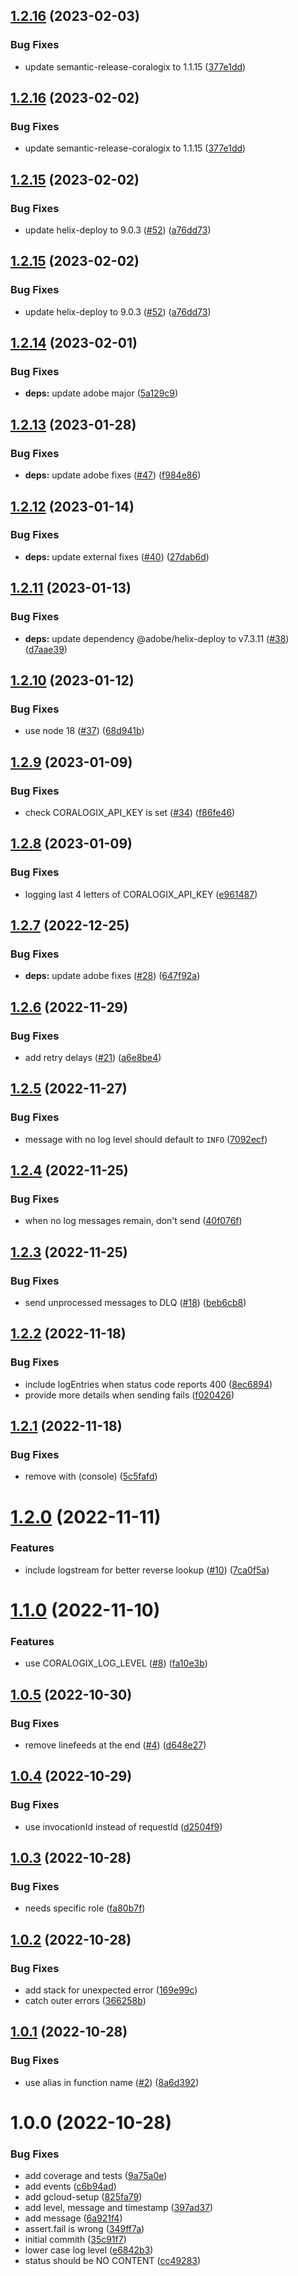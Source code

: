 ## [1.2.16](https://github.com/adobe/helix-coralogix-feeder/compare/v1.2.15...v1.2.16) (2023-02-03)


### Bug Fixes

* update semantic-release-coralogix to 1.1.15 ([377e1dd](https://github.com/adobe/helix-coralogix-feeder/commit/377e1ddbc29d987882e70360aa435e64d42b8ea2))

## [1.2.16](https://github.com/adobe/helix-coralogix-feeder/compare/v1.2.15...v1.2.16) (2023-02-02)


### Bug Fixes

* update semantic-release-coralogix to 1.1.15 ([377e1dd](https://github.com/adobe/helix-coralogix-feeder/commit/377e1ddbc29d987882e70360aa435e64d42b8ea2))

## [1.2.15](https://github.com/adobe/helix-coralogix-feeder/compare/v1.2.14...v1.2.15) (2023-02-02)


### Bug Fixes

* update helix-deploy to 9.0.3 ([#52](https://github.com/adobe/helix-coralogix-feeder/issues/52)) ([a76dd73](https://github.com/adobe/helix-coralogix-feeder/commit/a76dd73f4fd8f495ecf047b6a4bbc1a182449a03))

## [1.2.15](https://github.com/adobe/helix-coralogix-feeder/compare/v1.2.14...v1.2.15) (2023-02-02)


### Bug Fixes

* update helix-deploy to 9.0.3 ([#52](https://github.com/adobe/helix-coralogix-feeder/issues/52)) ([a76dd73](https://github.com/adobe/helix-coralogix-feeder/commit/a76dd73f4fd8f495ecf047b6a4bbc1a182449a03))

## [1.2.14](https://github.com/adobe/helix-coralogix-feeder/compare/v1.2.13...v1.2.14) (2023-02-01)


### Bug Fixes

* **deps:** update adobe major ([5a129c9](https://github.com/adobe/helix-coralogix-feeder/commit/5a129c985d8d70698ccf6e0fee486fa0571f8210))

## [1.2.13](https://github.com/adobe/helix-coralogix-feeder/compare/v1.2.12...v1.2.13) (2023-01-28)


### Bug Fixes

* **deps:** update adobe fixes ([#47](https://github.com/adobe/helix-coralogix-feeder/issues/47)) ([f984e86](https://github.com/adobe/helix-coralogix-feeder/commit/f984e86b5c8c0cb5423125a1cbaff63445c3a523))

## [1.2.12](https://github.com/adobe/helix-coralogix-feeder/compare/v1.2.11...v1.2.12) (2023-01-14)


### Bug Fixes

* **deps:** update external fixes ([#40](https://github.com/adobe/helix-coralogix-feeder/issues/40)) ([27dab6d](https://github.com/adobe/helix-coralogix-feeder/commit/27dab6de39c961e56c28350ee0a96067d72c8945))

## [1.2.11](https://github.com/adobe/helix-coralogix-feeder/compare/v1.2.10...v1.2.11) (2023-01-13)


### Bug Fixes

* **deps:** update dependency @adobe/helix-deploy to v7.3.11 ([#38](https://github.com/adobe/helix-coralogix-feeder/issues/38)) ([d7aae39](https://github.com/adobe/helix-coralogix-feeder/commit/d7aae399bb9a97ad918a541fddbcf4622a44b625))

## [1.2.10](https://github.com/adobe/helix-coralogix-feeder/compare/v1.2.9...v1.2.10) (2023-01-12)


### Bug Fixes

* use node 18 ([#37](https://github.com/adobe/helix-coralogix-feeder/issues/37)) ([68d941b](https://github.com/adobe/helix-coralogix-feeder/commit/68d941b5992486e4c7ed4c60ae2bac8bbe99b0f9))

## [1.2.9](https://github.com/adobe/helix-coralogix-feeder/compare/v1.2.8...v1.2.9) (2023-01-09)


### Bug Fixes

* check CORALOGIX_API_KEY is set ([#34](https://github.com/adobe/helix-coralogix-feeder/issues/34)) ([f86fe46](https://github.com/adobe/helix-coralogix-feeder/commit/f86fe46705413a9a1ae77b057e74fd0aeef52245))

## [1.2.8](https://github.com/adobe/helix-coralogix-feeder/compare/v1.2.7...v1.2.8) (2023-01-09)


### Bug Fixes

* logging last 4 letters of CORALOGIX_API_KEY ([e961487](https://github.com/adobe/helix-coralogix-feeder/commit/e961487aac2a4bf0e3f168b13bd41ff29080d82e))

## [1.2.7](https://github.com/adobe/helix-coralogix-feeder/compare/v1.2.6...v1.2.7) (2022-12-25)


### Bug Fixes

* **deps:** update adobe fixes ([#28](https://github.com/adobe/helix-coralogix-feeder/issues/28)) ([647f92a](https://github.com/adobe/helix-coralogix-feeder/commit/647f92a3f2dad18242f14c309c6a78ec56c87dd1))

## [1.2.6](https://github.com/adobe/helix-coralogix-feeder/compare/v1.2.5...v1.2.6) (2022-11-29)


### Bug Fixes

* add retry delays ([#21](https://github.com/adobe/helix-coralogix-feeder/issues/21)) ([a6e8be4](https://github.com/adobe/helix-coralogix-feeder/commit/a6e8be4640036bc8c3489ae908adced974782698))

## [1.2.5](https://github.com/adobe/helix-coralogix-feeder/compare/v1.2.4...v1.2.5) (2022-11-27)


### Bug Fixes

* message with no log level should default to `INFO` ([7092ecf](https://github.com/adobe/helix-coralogix-feeder/commit/7092ecf575086fa72f0ab81535babde1d667079b))

## [1.2.4](https://github.com/adobe/helix-coralogix-feeder/compare/v1.2.3...v1.2.4) (2022-11-25)


### Bug Fixes

* when no log messages remain, don't send ([40f076f](https://github.com/adobe/helix-coralogix-feeder/commit/40f076f3da05c2efecd7dcfb659563211ca97ee4))

## [1.2.3](https://github.com/adobe/helix-coralogix-feeder/compare/v1.2.2...v1.2.3) (2022-11-25)


### Bug Fixes

* send unprocessed messages to DLQ ([#18](https://github.com/adobe/helix-coralogix-feeder/issues/18)) ([beb6cb8](https://github.com/adobe/helix-coralogix-feeder/commit/beb6cb81e0d10c846cdcabc927281348c5614a8f))

## [1.2.2](https://github.com/adobe/helix-coralogix-feeder/compare/v1.2.1...v1.2.2) (2022-11-18)


### Bug Fixes

* include logEntries when status code reports 400 ([8ec6894](https://github.com/adobe/helix-coralogix-feeder/commit/8ec68948724b301cb9bc4ab1147056a4f741f8e7))
* provide more details when sending fails ([f020426](https://github.com/adobe/helix-coralogix-feeder/commit/f020426ad69e9fb2ef90f16d8b8e8d3c55cc9a48))

## [1.2.1](https://github.com/adobe/helix-coralogix-feeder/compare/v1.2.0...v1.2.1) (2022-11-18)


### Bug Fixes

* remove with (console) ([5c5fafd](https://github.com/adobe/helix-coralogix-feeder/commit/5c5fafd5e1852b82670b84ab25c833a591f150e0))

# [1.2.0](https://github.com/adobe/helix-coralogix-feeder/compare/v1.1.0...v1.2.0) (2022-11-11)


### Features

* include logstream for better reverse lookup ([#10](https://github.com/adobe/helix-coralogix-feeder/issues/10)) ([7ca0f5a](https://github.com/adobe/helix-coralogix-feeder/commit/7ca0f5ad46b5d2db40fea3843fd20c29a6fce3e5))

# [1.1.0](https://github.com/adobe/helix-coralogix-feeder/compare/v1.0.5...v1.1.0) (2022-11-10)


### Features

* use CORALOGIX_LOG_LEVEL ([#8](https://github.com/adobe/helix-coralogix-feeder/issues/8)) ([fa10e3b](https://github.com/adobe/helix-coralogix-feeder/commit/fa10e3b7c6f2b2a32e28a4da76bdcb731747d719))

## [1.0.5](https://github.com/adobe/helix-coralogix-feeder/compare/v1.0.4...v1.0.5) (2022-10-30)


### Bug Fixes

* remove linefeeds at the end ([#4](https://github.com/adobe/helix-coralogix-feeder/issues/4)) ([d648e27](https://github.com/adobe/helix-coralogix-feeder/commit/d648e270aa573673f109ba8cae2e7a3e1f1735ee))

## [1.0.4](https://github.com/adobe/helix-coralogix-feeder/compare/v1.0.3...v1.0.4) (2022-10-29)


### Bug Fixes

* use invocationId instead of requestId ([d2504f9](https://github.com/adobe/helix-coralogix-feeder/commit/d2504f972866ce5f82cfeede917b36276908d6cb))

## [1.0.3](https://github.com/adobe/helix-coralogix-feeder/compare/v1.0.2...v1.0.3) (2022-10-28)


### Bug Fixes

* needs specific role ([fa80b7f](https://github.com/adobe/helix-coralogix-feeder/commit/fa80b7fb81836e6bbb1a19d841ccdf4700d34715))

## [1.0.2](https://github.com/adobe/helix-coralogix-feeder/compare/v1.0.1...v1.0.2) (2022-10-28)


### Bug Fixes

* add stack for unexpected error ([169e99c](https://github.com/adobe/helix-coralogix-feeder/commit/169e99c6e845dd9095a00d773ae37cae0251fd3a))
* catch outer errors ([366258b](https://github.com/adobe/helix-coralogix-feeder/commit/366258b101e7bfa7e8e616c4f0e0a6847d4c3780))

## [1.0.1](https://github.com/adobe/helix-coralogix-feeder/compare/v1.0.0...v1.0.1) (2022-10-28)


### Bug Fixes

* use alias in function name ([#2](https://github.com/adobe/helix-coralogix-feeder/issues/2)) ([8a6d392](https://github.com/adobe/helix-coralogix-feeder/commit/8a6d392d494ac5f33e4cdcc553961696e8bfcfe6))

# 1.0.0 (2022-10-28)


### Bug Fixes

* add coverage and tests ([9a75a0e](https://github.com/adobe/helix-coralogix-feeder/commit/9a75a0e96f34455c17a7c05e4edcdd70b75dd138))
* add events ([c6b94ad](https://github.com/adobe/helix-coralogix-feeder/commit/c6b94ad5ffee7d738bda62c190019c10116011f4))
* add gcloud-setup ([825fa79](https://github.com/adobe/helix-coralogix-feeder/commit/825fa7945cd1595936f738fbeec8a23ffe47cdc8))
* add level, message and timestamp ([397ad37](https://github.com/adobe/helix-coralogix-feeder/commit/397ad3736ad4d1867eb6f9b604d907dc4e6d550d))
* add message ([6a921f4](https://github.com/adobe/helix-coralogix-feeder/commit/6a921f454ec452e3ac43d997486d7ffd2d37d27f))
* assert.fail is wrong ([349ff7a](https://github.com/adobe/helix-coralogix-feeder/commit/349ff7a5b28060b240a624c7bb654c61ac139353))
* initial commith ([35c91f7](https://github.com/adobe/helix-coralogix-feeder/commit/35c91f78fd318d85655004489ececfe77efa9d66))
* lower case log level ([e6842b3](https://github.com/adobe/helix-coralogix-feeder/commit/e6842b38f9c50ef7d825f9c1b77bbf5dd89165f0))
* status should be NO CONTENT ([cc49283](https://github.com/adobe/helix-coralogix-feeder/commit/cc492832848e7e7b102a131af23f8e3dd71f7970))
